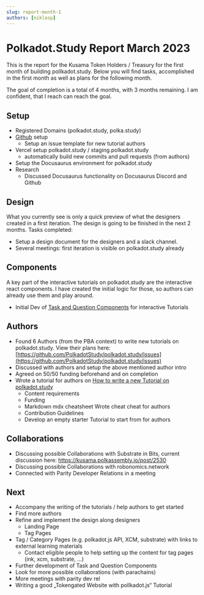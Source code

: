 ```yaml
---
slug: report-month-1
authors: [niklasp]
---
```


# Polkadot.Study Report March 2023

This is the report for the Kusama Token Holders / Treasury for the first month of building pollkadot.study. Below you will find tasks, accomplished in the first month as well as plans for the following month.

The goal of completion is a total of 4 months, with 3 months remaining. I am confident, that I reach can reach the goal.

## Setup

- Registered Domains (polkadot.study, polka.study)
- [Github](https://github.com/PolkadotStudy/polkadot.study) setup
  - Setup an issue template for new tutorial authors
- Vercel setup polkadot.study / staging.polkadot.study
  - automatically build new commits and pull requests (from authors)
- Setup the Docusaurus environment for polkadot.study
- Research
  - Discussed Docusaurus functionality on Docusaurus Discord and Github

## Design

What you currently see is only a quick preview of what the designers created in a first iteration. The design is going to be finished in the next 2 months. Tasks completed:

- Setup a design document for the designers and a slack channel.
- Several meetings: first iteration is visible on polkadot.study already

## Components

A key part of the interactive tutorials on polkadot.study are the interactive react components. I have created the initial logic for those, so authors can already use them and play around.

- Initial Dev of [Task and Question Components](https://polkadot.study/tutorials/authors/components-cheatsheet#tasks) for interactive Tutorials

## Authors

- Found 6 Authors (from the PBA context) to write new tutorials on polkadot.study. View their plans here: [https://github.com/PolkadotStudy/polkadot.study/issues](https://github.com/PolkadotStudy/polkadot.study/issues)
- Discussed with authors and setup the above mentioned author intro
- Agreed on 50/50 funding beforehand and on completion
- Wrote a tutorial for authors on [How to write a new Tutorial on polkadot.study](https://polkadot.study/tutorials/authors/new-tutorial-on-polkadot-study/intro)
  - Content requirements
  - Funding
  - Markdown mdx cheatsheet Wrote cheat cheat for authors
  - Contribution Guidelines
  - Develop an empty starter Tutorial to start from for authors

## Collaborations

- Discussing possible Collaborations with Substrate in Bits, current discussion here: https://kusama.polkassembly.io/post/2530
- Discussing  possible Collaborations with robonomics.network
- Connected with Parity Developer Relations in a meeting

## Next

- Accompany the writing of the tutorials / help authors to get started
- Find more authors
- Refine and implement the design along designers
  - Landing Page
  - Tag Pages
- Tag / Category Pages (e.g. polkadot.js API, XCM, substrate) with links to external learning materials
  - Contact eligible people to help setting up the content for tag pages (ink, xcm, substrate, ...)
- Further development of Task and Question Components
- Look for more possible collaborations (with parachains)
- More meetings with parity dev rel
- Writing a good „Tokengated Website with pollkadot.js“ Tutorial
